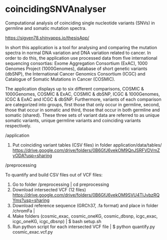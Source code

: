 # coincidingSNVAnalyser

Computational analysis of coinciding single nucleotide variants (SNVs) in germline and somatic mutation spectra.

https://sigven78.shinyapps.io/thesisApp/

In short this application is a tool for analysing and comparing the mutation spectra in normal DNA variation and DNA variation related to cancer. In order to do this, the application use processed data from five international sequencing consortias: Exome Aggregation Consortium (ExAC), 1000 Genomes Project (1000Genomes), database of short genetic variants (dbSNP), the International Cancer Genomics Consortium (ICGC) and Catalogue of Somatic Mutations in Cancer (COSMIC).

The application displays up to six different comparisons, COSMIC & 1000Genomes, COSMIC & ExAC, COSMIC & dbSNP, ICGC & 1000Genomes, ICGC & ExAC and ICGC & dbSNP. Furthermore, variants of each comparison are categorized into groups, first those that only occur in germline, second, those that occur in somatic and third, those that occur in both germline and somatic (shared). These three sets of variant data are referred to as unique somatic variants, unique germline variants and coinciding variants respectively.


/application

1. Put coinciding variant tables (CSV files) in folder application/data/tables/
https://drive.google.com/drive/folders/0B6GfJ6vekOM9QnJSRFVDVmZyODA?usp=sharing

/preprocessing

To quantify and build CSV files out of VCF files:
1. Go to folder /preprocessing | cd preprocessing
2. Download intersected VCF (12 files) 
https://drive.google.com/drive/folders/0B6GfJ6vekOM9SVU4TlJvbzRQYms?usp=sharing
3. Download reference sequence (GRCh37, .fa format) and place in folder /chromFa | 
4. Make folders (cosmic_exac, cosmic_oneKG, cosmic_dbsnp, icgc_exac, icgc_oneKG, icgc_dbsnp) | $ bash setup.sh
5. Run python script for each intersected VCF file | $ python quantify.py cosmic_exac.vcf.py 





